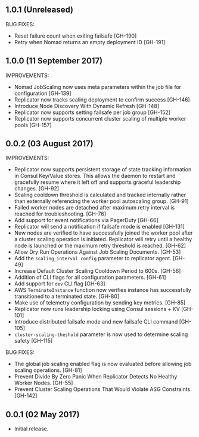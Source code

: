 ## 1.0.1 (Unreleased)

BUG FIXES:

* Reset failure count when exiting failsafe [GH-190]
* Retry when Nomad returns an empty deployment ID [GH-191]

## 1.0.0 (11 September 2017)

IMPROVEMENTS:

* Nomad JobScaling now uses meta parameters within the job file for configuration [GH-139]
* Replicator now tracks scaling deployment to confirm success [GH-146]
* Introduce Node Discovery With Dynamic Refresh [GH-148]
* Replicator now supports setting failsafe per job group [GH-152]
* Replicator now supports concurrent cluster scaling of multiple worker pools [GH-157]

## 0.0.2 (03 August 2017)

IMPROVEMENTS:

* Replicator now supports persistent storage of state tracking information in
Consul Key/Value stores. This allows the daemon to restart and gracefully
resume where it left off and supports graceful leadership changes. [GH-92]
* Scaling cooldown threshold is calculated and tracked internally rather than
externally referencing the worker pool autoscaling group. [GH-91]
* Failed worker nodes are detached after maximum retry interval is reached for
troubleshooting. [GH-76]
* Add support for event notifications via PagerDuty [GH-66]
* Replicator will send a notification if failsafe mode is enabled [GH-131]
* New nodes are verified to have successfully joined the worker pool after a
cluster scaling operation is initiated. Replicator will retry until a healthy
node is launched or the maximum retry threshold is reached. [GH-62]
* Allow Dry Run Operations Against Job Scaling Documents. [GH-53]
* Add the `scaling_interval config` parameter to replicator agent. [GH-49]
* Increase Default Cluster Scaling Cooldown Period to 600s. [GH-56]
* Addition of CLI flags for all configuration parameters. [GH-61]
* Add support for `dev` CLI flag [GH-63]
* AWS `TerminateInstance` function now verifies instance has successfully
transitioned to a terminated state. [GH-80]
* Make use of telemetry configuration by sending key metrics. [GH-85]
* Replicator now runs leadership locking using Consul sessions +  KV [GH-101]
* Introduce distributed failsafe mode and new failsafe CLI command [GH-105]
* `cluster-scaling-theshold` parameter is now used to determine scaling safety [GH-115]

BUG FIXES:

* The global job scaling enabled flag is now evaluated before allowing job
scaling operations. [GH-81]
* Prevent Divide By Zero Panic When Replicator Detects No Healthy Worker
Nodes. [GH-55]
* Prevent Cluster Scaling Operations That Would Violate ASG Constraints.
[GH-142]

## 0.0.1 (02 May 2017)

- Initial release.
